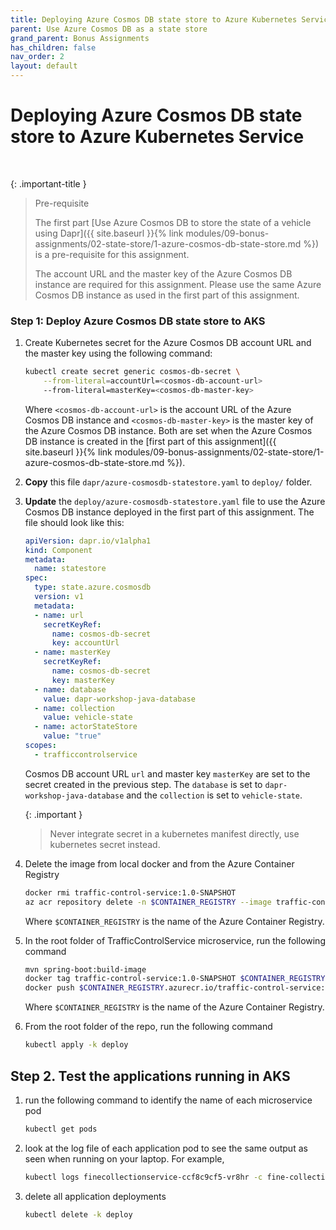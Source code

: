 ```yaml
---
title: Deploying Azure Cosmos DB state store to Azure Kubernetes Service
parent: Use Azure Cosmos DB as a state store
grand_parent: Bonus Assignments
has_children: false
nav_order: 2
layout: default
---
```


# Deploying Azure Cosmos DB state store to Azure Kubernetes Service
    
<br>

{: .important-title }
> Pre-requisite
>
> The first part [Use Azure Cosmos DB to store the state of a vehicle using Dapr]({{ site.baseurl }}{% link modules/09-bonus-assignments/02-state-store/1-azure-cosmos-db-state-store.md %}) is a pre-requisite for this assignment.
>
> The account URL and the master key of the Azure Cosmos DB instance are required for this assignment. Please use the same Azure Cosmos DB instance as used in the first part of this assignment.
> 

### Step 1: Deploy Azure Cosmos DB state store to AKS

1. Create Kubernetes secret for the Azure Cosmos DB account URL and the master key using the following command:
    
    ```bash
    kubectl create secret generic cosmos-db-secret \
        --from-literal=accountUrl=<cosmos-db-account-url>
        --from-literal=masterKey=<cosmos-db-master-key>
    ```

    Where `<cosmos-db-account-url>` is the account URL of the Azure Cosmos DB instance and `<cosmos-db-master-key>` is the master key of the Azure Cosmos DB instance. Both are set when the Azure Cosmos DB instance is created in the [first part of this assignment]({{ site.baseurl }}{% link modules/09-bonus-assignments/02-state-store/1-azure-cosmos-db-state-store.md %}).

1. **Copy** this file `dapr/azure-cosmosdb-statestore.yaml` to `deploy/` folder.

1. **Update** the `deploy/azure-cosmosdb-statestore.yaml` file to use the Azure Cosmos DB instance deployed in the first part of this assignment. The file should look like this:

    ```yaml
    apiVersion: dapr.io/v1alpha1
    kind: Component
    metadata:
      name: statestore
    spec:
      type: state.azure.cosmosdb
      version: v1
      metadata:
      - name: url
        secretKeyRef:
          name: cosmos-db-secret
          key: accountUrl
      - name: masterKey
        secretKeyRef:
          name: cosmos-db-secret
          key: masterKey
      - name: database
        value: dapr-workshop-java-database
      - name: collection
        value: vehicle-state
      - name: actorStateStore
        value: "true"
    scopes:
      - trafficcontrolservice
    ```

    Cosmos DB account URL `url` and master key `masterKey` are set to the secret created in the previous step. The `database` is set to `dapr-workshop-java-database` and the `collection` is set to `vehicle-state`.

    {: .important }
    > Never integrate secret in a kubernetes manifest directly, use kubernetes secret instead.
    >

1. Delete the image from local docker and from the Azure Container Registry

    ```bash
    docker rmi traffic-control-service:1.0-SNAPSHOT
    az acr repository delete -n $CONTAINER_REGISTRY --image traffic-control-service:latest
    ```

    Where `$CONTAINER_REGISTRY` is the name of the Azure Container Registry.

1. In the root folder of TrafficControlService microservice, run the following command

    ```bash
    mvn spring-boot:build-image
    docker tag traffic-control-service:1.0-SNAPSHOT $CONTAINER_REGISTRY.azurecr.io/traffic-control-service:latest
    docker push $CONTAINER_REGISTRY.azurecr.io/traffic-control-service:latest
    ```

    Where `$CONTAINER_REGISTRY` is the name of the Azure Container Registry.

1. From the root folder of the repo, run the following command

    ```bash
    kubectl apply -k deploy
    ```

## Step 2. Test the applications running in AKS

1. run the following command to identify the name of each microservice pod

    ```bash
    kubectl get pods
    ```

1. look at the log file of each application pod to see the same output as seen when running on your laptop. For example,

    ```bash
    kubectl logs finecollectionservice-ccf8c9cf5-vr8hr -c fine-collection-service
    ```

1. delete all application deployments

    ```bash
    kubectl delete -k deploy
    ```

